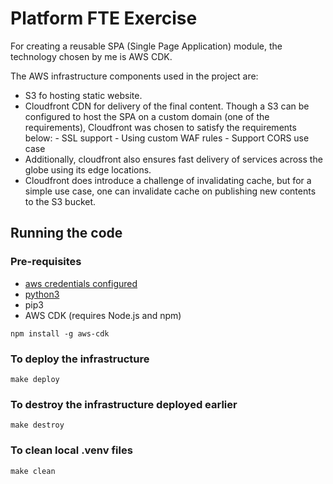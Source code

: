 # Platform FTE Exercise

For creating a reusable SPA (Single Page Application) module, the technology chosen by me is AWS CDK.

The AWS infrastructure components used in the project are:

- S3 fo hosting static website. 
- Cloudfront CDN for delivery of the final content. 
  Though a S3 can be configured to host the SPA on a custom domain (one of the requirements), 
  Cloudfront was chosen to satisfy the requirements below:
      - SSL support
      - Using custom WAF rules
      - Support CORS use case 
- Additionally, cloudfront also ensures fast delivery of services across the globe using its edge locations. 
- Cloudfront does introduce a challenge of invalidating cache, but for a simple use case, one can invalidate cache on publishing new contents to the S3 bucket.

## Running the code

### Pre-requisites
- [aws credentials configured](https://docs.aws.amazon.com/cli/latest/userguide/cli-configure-files.html)
- [python3](https://realpython.com/installing-python/)
- pip3
- AWS CDK (requires Node.js and npm)
```shell
npm install -g aws-cdk
```

### To deploy the infrastructure 
```make deploy```

### To destroy the infrastructure deployed earlier
```make destroy```

### To clean local .venv files
```make clean```
